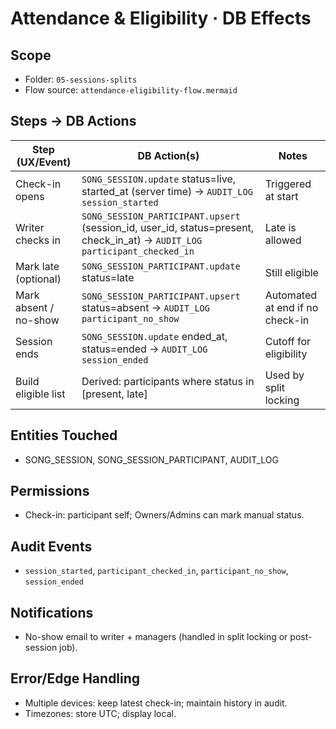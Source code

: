 # Attendance & Eligibility · DB Effects

## Scope
- Folder: `05-sessions-splits`
- Flow source: `attendance-eligibility-flow.mermaid`

## Steps → DB Actions
| Step (UX/Event) | DB Action(s) | Notes |
|---|---|---|
| Check-in opens | `SONG_SESSION.update` status=live, started_at (server time) → `AUDIT_LOG` `session_started` | Triggered at start |
| Writer checks in | `SONG_SESSION_PARTICIPANT.upsert` (session_id, user_id, status=present, check_in_at) → `AUDIT_LOG` `participant_checked_in` | Late is allowed |
| Mark late (optional) | `SONG_SESSION_PARTICIPANT.update` status=late | Still eligible |
| Mark absent / no-show | `SONG_SESSION_PARTICIPANT.upsert` status=absent → `AUDIT_LOG` `participant_no_show` | Automated at end if no check-in |
| Session ends | `SONG_SESSION.update` ended_at, status=ended → `AUDIT_LOG` `session_ended` | Cutoff for eligibility |
| Build eligible list | Derived: participants where status in [present, late] | Used by split locking |

## Entities Touched
- SONG_SESSION, SONG_SESSION_PARTICIPANT, AUDIT_LOG

## Permissions
- Check-in: participant self; Owners/Admins can mark manual status.

## Audit Events
- `session_started`, `participant_checked_in`, `participant_no_show`, `session_ended`

## Notifications
- No-show email to writer + managers (handled in split locking or post-session job).

## Error/Edge Handling
- Multiple devices: keep latest check-in; maintain history in audit.
- Timezones: store UTC; display local.
